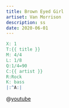 ```yaml
---
title: Brown Eyed Girl
artiset: Van Morrison
description: ss
date: 2020-06-01
---
```


```abc
X: 1
T:{{ title }}
M: 4/4
L: 1/8
Q:1/4=90
C:{{ artist }}
R:Rock
K: bass
|:^A:|
```

@[youtube](kqXSBe-qMGo)
